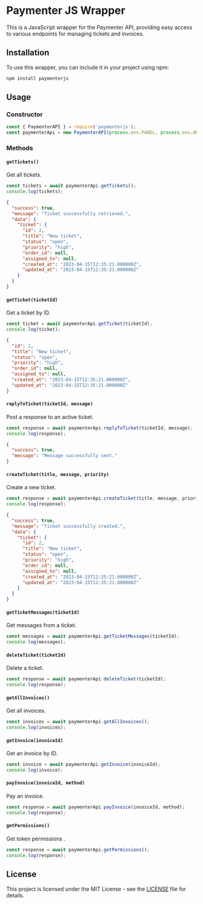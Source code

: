 # Paymenter JS Wrapper

This is a JavaScript wrapper for the Paymenter API, providing easy access to various endpoints for managing tickets and invoices.

## Installation

To use this wrapper, you can include it in your project using npm:

```bash
npm install paymenterjs
```

## Usage

### Constructor

```javascript
const { PaymenterAPI } = require('paymenterjs');
const paymenterApi = new PaymenterAPI(process.env.PANEL, process.env.APIKEY); // Panel URL & API Key
```

### Methods

#### `getTickets()`

Get all tickets.

```javascript
const tickets = await paymenterApi.getTickets();
console.log(tickets);
```

```json
{
  "success": true,
  "message": "Ticket successfully retrieved.",
  "data": {
    "ticket": {
      "id": 2,
      "title": "New ticket",
      "status": "open",
      "priority": "high",
      "order_id": null,
      "assigned_to": null,
      "created_at": "2023-04-15T12:35:21.000000Z",
      "updated_at": "2023-04-15T12:35:21.000000Z"
    }
  }
}
```

#### `getTicket(ticketId)`

Get a ticket by ID.

```javascript
const ticket = await paymenterApi.getTicket(ticketId);
console.log(ticket);
```

```json
{
  "id": 2,
  "title": "New ticket",
  "status": "open",
  "priority": "high",
  "order_id": null,
  "assigned_to": null,
  "created_at": "2023-04-15T12:35:21.000000Z",
  "updated_at": "2023-04-15T12:35:21.000000Z"
}
```

#### `replyToTicket(ticketId, message)`

Post a response to an active ticket.

```javascript
const response = await paymenterApi.replyToTicket(ticketId, message);
console.log(response);
```

```json
{
  "success": true,
  "message": "Message successfully sent."
}
```

#### `createTicket(title, message, priority)`

Create a new ticket.

```javascript
const response = await paymenterApi.createTicket(title, message, priority);
console.log(response);
```

```json
{
  "success": true,
  "message": "Ticket successfully created.",
  "data": {
    "ticket": {
      "id": 2,
      "title": "New ticket",
      "status": "open",
      "priority": "high",
      "order_id": null,
      "assigned_to": null,
      "created_at": "2023-04-15T12:35:21.000000Z",
      "updated_at": "2023-04-15T12:35:21.000000Z"
    }
  }
}
```

#### `getTicketMessages(ticketId)`

Get messages from a ticket.

```javascript
const messages = await paymenterApi.getTicketMessages(ticketId);
console.log(messages);
```

#### `deleteTicket(ticketId)`

Delete a ticket.

```javascript
const response = await paymenterApi.deleteTicket(ticketId);
console.log(response);
```


#### `getAllInvoices()`

Get all invoices.

```javascript
const invoices = await paymenterApi.getAllInvoices();
console.log(invoices);
```


#### `getInvoice(invoiceId)`

Get an invoice by ID.

```javascript
const invoice = await paymenterApi.getInvoice(invoiceId);
console.log(invoice);
```


#### `payInvoice(invoiceId, method)`

Pay an invoice.

```javascript
const response = await paymenterApi.payInvoice(invoiceId, method);
console.log(response);
```

#### `getPermissions()`

Get token permissions .

```javascript
const response = await paymenterApi.getPermissions();
console.log(response);
```


## License

This project is licensed under the MIT License - see the [LICENSE](LICENSE) file for details.
